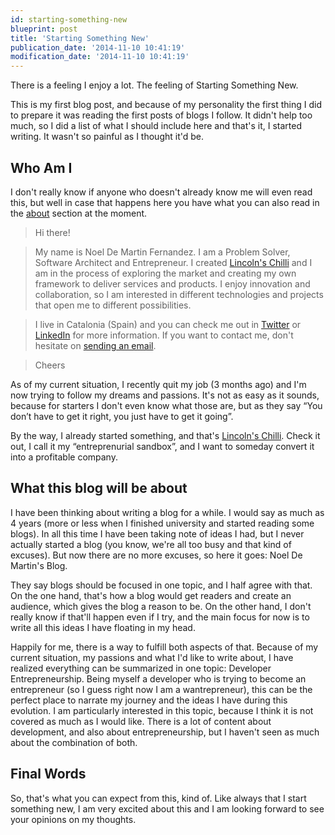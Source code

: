 ```yaml
---
id: starting-something-new
blueprint: post
title: 'Starting Something New'
publication_date: '2014-11-10 10:41:19'
modification_date: '2014-11-10 10:41:19'
---
```


There is a feeling I enjoy a lot. The feeling of Starting Something New.

This is my first blog post, and because of my personality the first thing I did to prepare it was reading the first posts of blogs I follow. It didn't help too much, so I did a list of what I should include here and that's it, I started writing. It wasn't so painful as I thought it'd be.

## Who Am I

I don't really know if anyone who doesn't already know me will even read this, but well in case that happens here you have what you can also read in the [about](/about) section at the moment.

> Hi there!

> My name is Noel De Martin Fernandez. I am a Problem Solver, Software Architect and Entrepreneur. I created [Lincoln's Chilli](http://www.lincolnschilli.com) and I am in the process of exploring the market and creating my own framework to deliver services and products. I enjoy innovation and collaboration, so I am interested in different technologies and projects that open me to different possibilities.

> I live in Catalonia (Spain) and you can check me out in [Twitter](https://twitter.com/NoelDeMartin) or [LinkedIn](http://www.linkedin.com/pub/noel-de-martin-fernandez/41/a7b/64) for more information. If you want to contact me, don't hesitate on [sending an email](mailto:noeldemartin@gmail.com).

> Cheers

As of my current situation, I recently quit my job (3 months ago) and I'm now trying to follow my dreams and passions. It's not as easy as it sounds, because for starters I don't even know what those are, but as they say “You don’t have to get it right, you just have to get it going”.

By the way, I already started something, and that's [Lincoln's Chilli](http://www.lincolnschilli.com). Check it out, I call it my “entreprenurial sandbox”, and I want to someday convert it into a profitable company.

## What this blog will be about

I have been thinking about writing a blog for a while. I would say as much as 4 years (more or less when I finished university and started reading some blogs). In all this time I have been taking note of ideas I had, but I never actually started a blog (you know, we're all too busy and that kind of excuses). But now there are no more excuses, so here it goes: Noel De Martin's Blog.

They say blogs should be focused in one topic, and I half agree with that. On the one hand, that's how a blog would get readers and create an audience, which gives the blog a reason to be. On the other hand, I don't really know if that'll happen even if I try, and the main focus for now is to write all this ideas I have floating in my head.

Happily for me, there is a way to fulfill both aspects of that. Because of my current situation, my passions and what I'd like to write about, I have realized everything can be summarized in one topic: Developer Entrepreneurship. Being myself a developer who is trying to become an entrepreneur (so I guess right now I am a wantrepreneur), this can be the perfect place to narrate my journey and the ideas I have during this evolution. I am particularly interested in this topic, because I think it is not covered as much as I would like. There is a lot of content about development, and also about entrepreneurship, but I haven't seen as much about the combination of both.

## Final Words

So, that's what you can expect from this, kind of. Like always that I start something new, I am very excited about this and I am looking forward to see your opinions on my thoughts.
